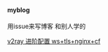 #### myblog
用issue来写博客 和别人学的


[v2ray 进阶配置 ws+tls+nginx+cf](https://github.com/dalaolala/myblog/issues/1#issue-499201188)
